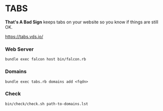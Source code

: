 # TABS
**That's A Bad Sign** keeps tabs on your website so you know if things are still OK.

https://tabs.vds.io/

### Web Server
```bundle exec falcon host bin/falcon.rb```

### Domains
```bundle exec tabs.rb domains add <fqdn>```

### Check
```bin/check/check.sh path-to-domains.lst```

